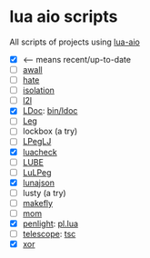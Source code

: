 # lua aio scripts

All scripts of projects using [lua-aio](https://github.com/tst2005/lua-aio)

 * [x] <-- means recent/up-to-date
 * [ ] [awall](https://github.com/tst2005/awall)
 * [ ] [hate](https://github.com/tst2005/hate/tree/allinone)
 * [ ] [isolation](https://github.com/tst2005/lua-isolation)
 * [ ] [l2l](https://github.com/tst2005/l2l)
 * [x] [LDoc](https://github.com/tst2005/ldoc/tree/allinone): [bin/ldoc](https://github.com/tst2005/ldoc/blob/allinone/bin/ldoc)
 * [ ] [Leg](https://github.com/tst2005/leg)
 * [ ] lockbox (a try)
 * [ ] [LPegLJ](https://github.com/tst2005/lpeglj)
 * [x] [luacheck](https://github.com/tst2005/luacheck)
 * [ ] [LUBE](https://github.com/tst2005/love-misc-libs/tree/all-in-one/LUBE)
 * [ ] [LuLPeg](https://github.com/tst2005/lulpeg)
 * [x] [lunajson](https://github.com/tst2005/lunajson)
 * [ ] lusty (a try)
 * [ ] [makefly](https://github.com/tst2005/makefly)
 * [ ] [mom](https://github.com/tst2005/mom)
 * [x] [penlight](https://github.com/tst2005/lua-penlight/tree/allinone): [pl.lua](https://github.com/tst2005/lua-penlight/blob/allinone/pl.lua)
 * [ ] [telescope](https://github.com/tst2005/telescope/tree/allinone): [tsc](https://github.com/tst2005/telescope/blob/allinone/aio/tsc)
 * [x] [xor](https://github.com/tst2005/xor)
